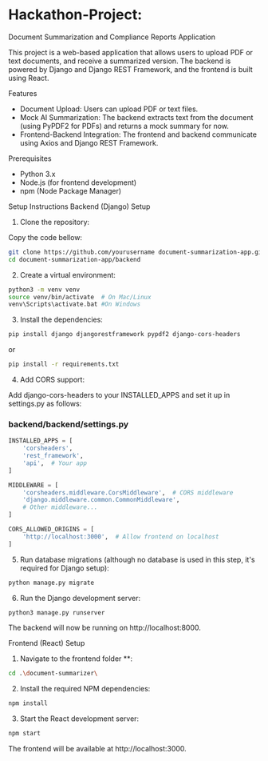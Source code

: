 # Hackathon-Project:

Document Summarization and Compliance Reports Application

This project is a web-based application that allows users to upload PDF or text documents, and receive a summarized version. The backend is powered by Django and Django REST Framework, and the frontend is built using React.

Features
- Document Upload: Users can upload PDF or text files.
- Mock AI Summarization: The backend extracts text from the document (using PyPDF2 for PDFs) and returns a mock summary for now.
- Frontend-Backend Integration: The frontend and backend communicate using Axios and Django REST Framework.

Prerequisites
- Python 3.x
- Node.js (for frontend development)
- npm (Node Package Manager)

Setup Instructions
Backend (Django) Setup
1. Clone the repository:

Copy the code bellow:

```bash
git clone https://github.com/yourusername document-summarization-app.git
cd document-summarization-app/backend
```

2. Create a virtual environment:

```bash
python3 -m venv venv
source venv/bin/activate  # On Mac/Linux
venv\Scripts\activate.bat #On Windows
```

3. Install the dependencies:

```bash
pip install django djangorestframework pypdf2 django-cors-headers
```

or

```bash
pip install -r requirements.txt
```

4. Add CORS support:

Add django-cors-headers to your INSTALLED_APPS and set it up in settings.py as follows:

### backend/backend/settings.py

```python
INSTALLED_APPS = [
    'corsheaders',
    'rest_framework',
    'api',  # Your app
]

MIDDLEWARE = [
    'corsheaders.middleware.CorsMiddleware',  # CORS middleware
    'django.middleware.common.CommonMiddleware',
    # Other middleware...
]

CORS_ALLOWED_ORIGINS = [
    'http://localhost:3000',  # Allow frontend on localhost
]
```

5. Run database migrations (although no database is used in this step, it's required for Django setup):

```bash
python manage.py migrate
```

6. Run the Django development server:

```bash
python3 manage.py runserver
```

The backend will now be running on http://localhost:8000.

Frontend (React) Setup
1. Navigate to the frontend folder **:

```bash
cd .\document-summarizer\
```

2. Install the required NPM dependencies:

```bash
npm install
```

3. Start the React development server:

```bash
npm start
```

The frontend will be available at http://localhost:3000.